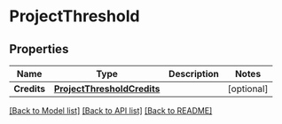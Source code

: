 # ProjectThreshold

## Properties

Name | Type | Description | Notes
------------ | ------------- | ------------- | -------------
**Credits** | [**ProjectThresholdCredits**](project_threshold_credits.md) |  | [optional] 

[[Back to Model list]](../README.md#documentation-for-models) [[Back to API list]](../README.md#documentation-for-api-endpoints) [[Back to README]](../README.md)



